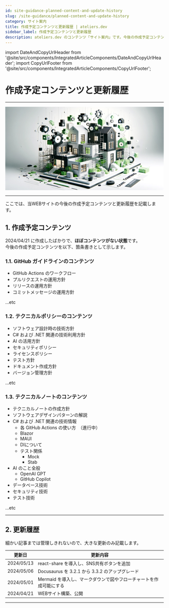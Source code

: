 ```yaml
---
id: site-guidance-planned-content-and-update-history
slug: /site-guidance/planned-content-and-update-history
category: サイト案内
title: 作成予定コンテンツと更新履歴 | ateliers.dev
sidebar_label: 作成予定コンテンツと更新履歴
description: ateliers.dev のコンテンツ「サイト案内」です。今後の作成予定コンテンツと更新履歴について記載しています。
---
```


import DateAndCopyUrlHeader from '@site/src/components/IntegratedArticleComponents/DateAndCopyUrlHeader';
import CopyUrlFooter from '@site/src/components/IntegratedArticleComponents/CopyUrlFooter';

# 作成予定コンテンツと更新履歴

<DateAndCopyUrlHeader
    slug="/site-guidance/planned-content-and-update-history"
    title="作成予定コンテンツと更新履歴 | ateliers.dev"
    created="2024/04/28"
    updated="2024/05/13"/>

---

![img](../../static/img/jpg/ateliers-dev-site-guidance-plan.jpg)

---

ここでは、当WEBサイトの今後の作成予定コンテンツと更新履歴を記載します。

## 1. 作成予定コンテンツ

2024/04/21 に作成したばかりで、**ほぼコンテンツがない状態**です。  
今後の作成予定コンテンツを以下、箇条書きとして示します。

### 1.1. GitHub ガイドラインのコンテンツ

* GitHub Actions のワークフロー
* プルリクエストの運用方針
* リリースの運用方針
* コミットメッセージの運用方針

...etc

### 1.2. テクニカルポリシーのコンテンツ

* ソフトウェア設計時の技術方針
* C# および .NET 関連の技術利用方針
* AI の活用方針
* セキュリティポリシー
* ライセンスポリシー
* テスト方針
* ドキュメント作成方針
* バージョン管理方針

...etc

### 1.3. テクニカルノートのコンテンツ

* テクニカルノートの作成方針
* ソフトウェアデザインパターンの解説
* C# および .NET 関連の技術情報
  * 各 GitHub Actions の使い方　（進行中）
  * Blazor
  * MAUI
  * DIについて
  * テスト関係
    * Mock
    * Stab
* AI のこと全般
  * OpenAI GPT
  * GitHub Copilot
* データベース技術
* セキュリティ技術
* テスト技術

...etc

---

## 2. 更新履歴

細かい記事までは管理しきれないので、大きな更新のみ記載します。

| 更新日 | 更新内容 |
| --- | --- |
| 2024/05/13 | react-share を導入し、SNS共有ボタンを追加 |
| 2024/05/06 | Docusaurus を 3.2.1 から 3.3.2 のアップグレード |
| 2024/05/01 | Mermaid を導入し、マークダウンで図やフローチャートを作成可能にする |
| 2024/04/21 | WEBサイト構築、公開 |

---

<CopyUrlFooter
    slug="/site-guidance/planned-content-and-update-history"
    title="作成予定コンテンツと更新履歴 | ateliers.dev"/>

